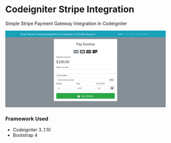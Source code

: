 # Codeigniter Stripe Integration
Simple Stripe Payment Gateway Integration In Codeigniter

![Payment Page](/screenshot/payment_page.png?raw=true)



### Framework Used
- Codeigniter 3..1.10
- Bootstrap 4
